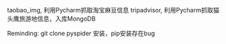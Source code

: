 taobao_img, 利用Pycharm抓取淘宝麻豆信息
tripadvisor, 利用Pycharm抓取猫头鹰旅游地信息，入库MongoDB

Reminding: git clone pyspider 安装，pip安装存在bug